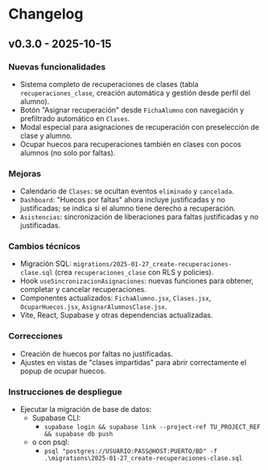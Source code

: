 # Changelog

## v0.3.0 - 2025-10-15

### Nuevas funcionalidades
- Sistema completo de recuperaciones de clases (tabla `recuperaciones_clase`, creación automática y gestión desde perfil del alumno).
- Botón "Asignar recuperación" desde `FichaAlumno` con navegación y prefiltrado automático en `Clases`.
- Modal especial para asignaciones de recuperación con preselección de clase y alumno.
- Ocupar huecos para recuperaciones también en clases con pocos alumnos (no solo por faltas).

### Mejoras
- Calendario de `Clases`: se ocultan eventos `eliminado` y `cancelada`.
- `Dashboard`: "Huecos por faltas" ahora incluye justificadas y no justificadas; se indica si el alumno tiene derecho a recuperación.
- `Asistencias`: sincronización de liberaciones para faltas justificadas y no justificadas.

### Cambios técnicos
- Migración SQL: `migrations/2025-01-27_create-recuperaciones-clase.sql` (crea `recuperaciones_clase` con RLS y policies).
- Hook `useSincronizacionAsignaciones`: nuevas funciones para obtener, completar y cancelar recuperaciones.
- Componentes actualizados: `FichaAlumno.jsx`, `Clases.jsx`, `OcuparHuecos.jsx`, `AsignarAlumnosClase.jsx`.
- Vite, React, Supabase y otras dependencias actualizadas.

### Correcciones
- Creación de huecos por faltas no justificadas.
- Ajustes en vistas de "clases impartidas" para abrir correctamente el popup de ocupar huecos.

### Instrucciones de despliegue
- Ejecutar la migración de base de datos:
  - Supabase CLI:
    - `supabase login && supabase link --project-ref TU_PROJECT_REF && supabase db push`
  - o con psql:
    - `psql "postgres://USUARIO:PASS@HOST:PUERTO/BD" -f .\migrations\2025-01-27_create-recuperaciones-clase.sql`
